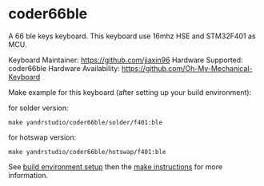 coder66ble
===

A 66 ble keys keyboard.
This keyboard use 16mhz HSE and STM32F401 as MCU.

Keyboard Maintainer: https://github.com/jiaxin96
Hardware Supported: coder66ble
Hardware Availability: https://github.com/Oh-My-Mechanical-Keyboard 

Make example for this keyboard (after setting up your build environment):

for solder version:

    make yandrstudio/coder66ble/solder/f401:ble

for hotswap version:
    
    make yandrstudio/coder66ble/hotswap/f401:ble

See [build environment setup](https://docs.qmk.fm/#/getting_started_build_tools) then the [make instructions](https://docs.qmk.fm/#/getting_started_make_guide) for more information.
